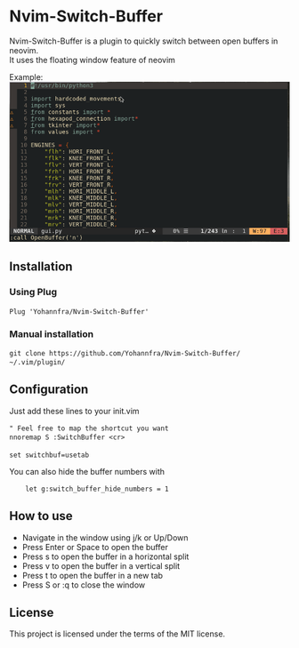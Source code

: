 # Nvim-Switch-Buffer

Nvim-Switch-Buffer is a plugin to quickly switch between open buffers in neovim.\
It uses the floating window feature of neovim

Example: \
![alt text](.github/demo.gif "Utilisation example")

## Installation

### Using Plug
```
Plug 'Yohannfra/Nvim-Switch-Buffer'
```

### Manual installation
```
git clone https://github.com/Yohannfra/Nvim-Switch-Buffer/ ~/.vim/plugin/
```

## Configuration

Just add these lines to your init.vim
```vim
" Feel free to map the shortcut you want
nnoremap S :SwitchBuffer <cr>

set switchbuf=usetab
```

You can also hide the buffer numbers with
```
    let g:switch_buffer_hide_numbers = 1
```

## How to use

- Navigate in the window using j/k or Up/Down
- Press Enter or Space to open the buffer
- Press s to open the buffer in a horizontal split
- Press v to open the buffer in a vertical split
- Press t to open the buffer in a new tab
- Press S or :q to close the window

## License

This project is licensed under the terms of the MIT license.

